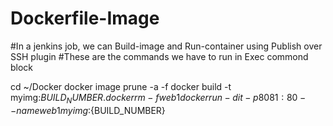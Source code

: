 # Dockerfile-Image
#In a jenkins job, we can Build-image and Run-container using Publish over SSH plugin
#These are the commands we have to run in Exec commond block


cd ~/Docker
docker image prune -a -f
docker build -t myimg:${BUILD_NUMBER} .
docker rm -f web1
docker run -dit -p 8081:80 --name web1 myimg:${BUILD_NUMBER}
